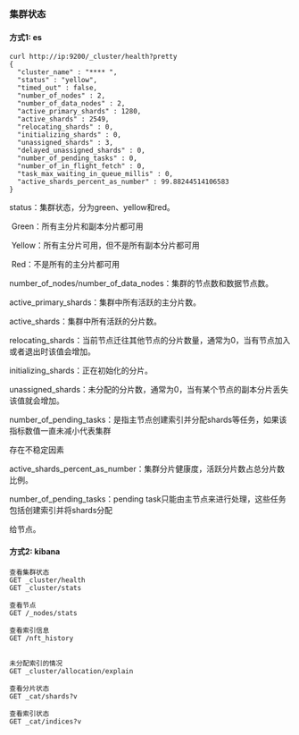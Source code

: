 ### 集群状态

#### 方式1: es

```
curl http://ip:9200/_cluster/health?pretty
{
  "cluster_name" : "**** ",
  "status" : "yellow",
  "timed_out" : false,
  "number_of_nodes" : 2,
  "number_of_data_nodes" : 2,
  "active_primary_shards" : 1280,
  "active_shards" : 2549,
  "relocating_shards" : 0,
  "initializing_shards" : 0,
  "unassigned_shards" : 3,
  "delayed_unassigned_shards" : 0,
  "number_of_pending_tasks" : 0,
  "number_of_in_flight_fetch" : 0,
  "task_max_waiting_in_queue_millis" : 0,
  "active_shards_percent_as_number" : 99.88244514106583
}
```

status：集群状态，分为green、yellow和red。

​	Green：所有主分片和副本分片都可用

​	Yellow：所有主分片可用，但不是所有副本分片都可用

​	Red：不是所有的主分片都可用

number_of_nodes/number_of_data_nodes：集群的节点数和数据节点数。

active_primary_shards：集群中所有活跃的主分片数。

active_shards：集群中所有活跃的分片数。

relocating_shards：当前节点迁往其他节点的分片数量，通常为0，当有节点加入或者退出时该值会增加。

initializing_shards：正在初始化的分片。

unassigned_shards：未分配的分片数，通常为0，当有某个节点的副本分片丢失该值就会增加。

number_of_pending_tasks：是指主节点创建索引并分配shards等任务，如果该指标数值一直未减小代表集群

存在不稳定因素

active_shards_percent_as_number：集群分片健康度，活跃分片数占总分片数比例。

number_of_pending_tasks：pending task只能由主节点来进行处理，这些任务包括创建索引并将shards分配

给节点。

#### 方式2: kibana

```
查看集群状态
GET _cluster/health
GET _cluster/stats

查看节点
GET /_nodes/stats

查看索引信息
GET /nft_history


未分配索引的情况
GET _cluster/allocation/explain

查看分片状态
GET _cat/shards?v

查看索引状态
GET _cat/indices?v



```

